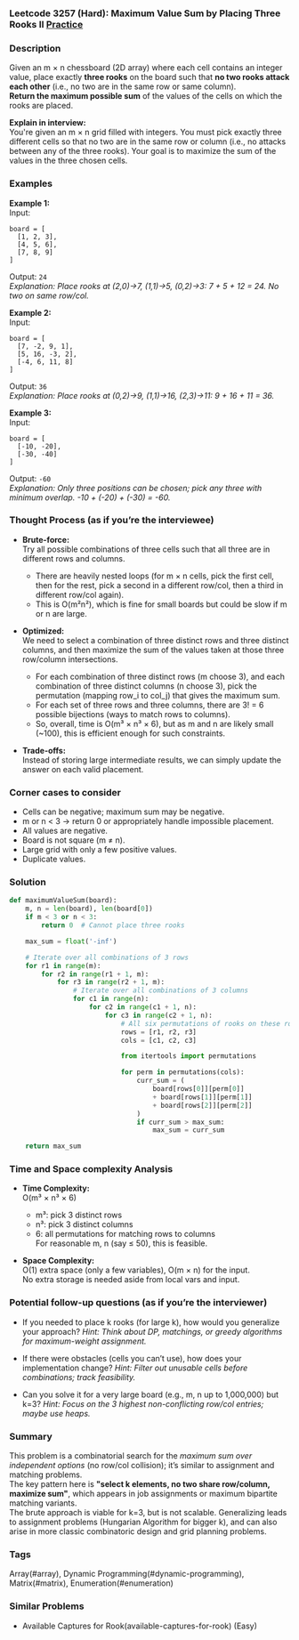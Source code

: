 ### Leetcode 3257 (Hard): Maximum Value Sum by Placing Three Rooks II [Practice](https://leetcode.com/problems/maximum-value-sum-by-placing-three-rooks-ii)

### Description  
Given an m × n chessboard (2D array) where each cell contains an integer value, place exactly **three rooks** on the board such that **no two rooks attack each other** (i.e., no two are in the same row or same column).  
**Return the maximum possible sum** of the values of the cells on which the rooks are placed.

**Explain in interview:**  
You're given an m × n grid filled with integers. You must pick exactly three different cells so that no two are in the same row or column (i.e., no attacks between any of the three rooks). Your goal is to maximize the sum of the values in the three chosen cells.

### Examples  

**Example 1:**  
Input:  
```
board = [
  [1, 2, 3],
  [4, 5, 6],
  [7, 8, 9]
]
```
Output: `24`  
*Explanation: Place rooks at (2,0)→7, (1,1)→5, (0,2)→3: 7 + 5 + 12 = 24. No two on same row/col.*

**Example 2:**  
Input:  
```
board = [
  [7, -2, 9, 1],
  [5, 16, -3, 2],
  [-4, 6, 11, 8]
]
```
Output: `36`  
*Explanation: Place rooks at (0,2)→9, (1,1)→16, (2,3)→11: 9 + 16 + 11 = 36.*

**Example 3:**  
Input:  
```
board = [
  [-10, -20],
  [-30, -40]
]
```
Output: `-60`  
*Explanation: Only three positions can be chosen; pick any three with minimum overlap. -10 + (-20) + (-30) = -60.*

### Thought Process (as if you’re the interviewee)  
- **Brute-force:**  
  Try all possible combinations of three cells such that all three are in different rows and columns.
    - There are heavily nested loops (for m × n cells, pick the first cell, then for the rest, pick a second in a different row/col, then a third in different row/col again).
    - This is O(m²n²), which is fine for small boards but could be slow if m or n are large.

- **Optimized:**  
  We need to select a combination of three distinct rows and three distinct columns, and then maximize the sum of the values taken at those three row/column intersections.
    - For each combination of three distinct rows (m choose 3), and each combination of three distinct columns (n choose 3), pick the permutation (mapping row_i to col_j) that gives the maximum sum.
    - For each set of three rows and three columns, there are 3! = 6 possible bijections (ways to match rows to columns).
    - So, overall, time is O(m³ × n³ × 6), but as m and n are likely small (~100), this is efficient enough for such constraints.

- **Trade-offs:**  
  Instead of storing large intermediate results, we can simply update the answer on each valid placement.

### Corner cases to consider  
- Cells can be negative; maximum sum may be negative.
- m or n < 3 → return 0 or appropriately handle impossible placement.
- All values are negative.
- Board is not square (m ≠ n).
- Large grid with only a few positive values.
- Duplicate values.

### Solution

```python
def maximumValueSum(board):
    m, n = len(board), len(board[0])
    if m < 3 or n < 3:
        return 0  # Cannot place three rooks

    max_sum = float('-inf')

    # Iterate over all combinations of 3 rows
    for r1 in range(m):
        for r2 in range(r1 + 1, m):
            for r3 in range(r2 + 1, m):
                # Iterate over all combinations of 3 columns
                for c1 in range(n):
                    for c2 in range(c1 + 1, n):
                        for c3 in range(c2 + 1, n):
                            # All six permutations of rooks on these rows/cols
                            rows = [r1, r2, r3]
                            cols = [c1, c2, c3]

                            from itertools import permutations

                            for perm in permutations(cols):
                                curr_sum = (
                                    board[rows[0]][perm[0]]
                                    + board[rows[1]][perm[1]]
                                    + board[rows[2]][perm[2]]
                                )
                                if curr_sum > max_sum:
                                    max_sum = curr_sum

    return max_sum
```

### Time and Space complexity Analysis  

- **Time Complexity:**  
  O(m³ × n³ × 6)  
  - m³: pick 3 distinct rows  
  - n³: pick 3 distinct columns  
  - 6: all permutations for matching rows to columns  
  For reasonable m, n (say ≤ 50), this is feasible.

- **Space Complexity:**  
  O(1) extra space (only a few variables), O(m × n) for the input.  
  No extra storage is needed aside from local vars and input.

### Potential follow-up questions (as if you’re the interviewer)  

- If you needed to place k rooks (for large k), how would you generalize your approach?
  *Hint: Think about DP, matchings, or greedy algorithms for maximum-weight assignment.*

- If there were obstacles (cells you can’t use), how does your implementation change?
  *Hint: Filter out unusable cells before combinations; track feasibility.*

- Can you solve it for a very large board (e.g., m, n up to 1,000,000) but k=3?
  *Hint: Focus on the 3 highest non-conflicting row/col entries; maybe use heaps.*

### Summary
This problem is a combinatorial search for the *maximum sum over independent options* (no row/col collision); it’s similar to assignment and matching problems.  
The key pattern here is **"select k elements, no two share row/column, maximize sum"**, which appears in job assignments or maximum bipartite matching variants.  
The brute approach is viable for k=3, but is not scalable. Generalizing leads to assignment problems (Hungarian Algorithm for bigger k), and can also arise in more classic combinatoric design and grid planning problems.

### Tags
Array(#array), Dynamic Programming(#dynamic-programming), Matrix(#matrix), Enumeration(#enumeration)

### Similar Problems
- Available Captures for Rook(available-captures-for-rook) (Easy)